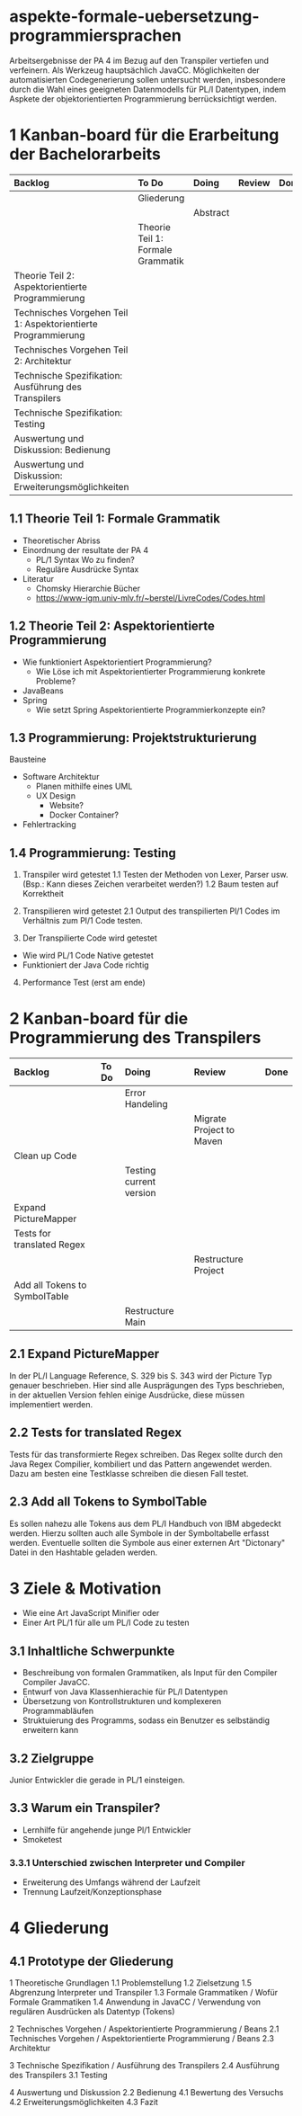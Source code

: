 # aspekte-formale-uebersetzung-programmiersprachen
Arbeitsergebnisse der PA 4 im Bezug auf den Transpiler vertiefen und verfeinern. Als Werkzeug hauptsächlich JavaCC. Möglichkeiten der automatisierten Codegenerierung sollen untersucht werden, insbesondere durch die Wahl eines geeigneten Datenmodells für PL/I Datentypen, indem Aspkete der objektorientierten Programmierung berrücksichtigt werden.

# 1 Kanban-board für die Erarbeitung der Bachelorarbeits

| Backlog                                                       | To Do                                  | Doing                             | Review | Done |
| :------------------------------------------------------------ | :------------------------------------- | :-------------------------------- | :----- | :--- |
|                                                               | Gliederung                             |                                   |        |      |
|                                                               |                                        | Abstract                          |        |      |
|                                                               | Theorie Teil 1: Formale Grammatik      |                                   |        |      |
| Theorie Teil 2: Aspektorientierte Programmierung              |                                        |                                   |        |      |
| Technisches Vorgehen Teil 1: Aspektorientierte Programmierung |                                        |                                   |        |      |
| Technisches Vorgehen Teil 2: Architektur                      |                                        |                                   |        |      |
| Technische Spezifikation: Ausführung des Transpilers          |                                        |                                   |        |      |
| Technische Spezifikation: Testing                             |                                        |                                   |        |      |
| Auswertung und Diskussion: Bedienung                          |                                        |                                   |        |      |
| Auswertung und Diskussion: Erweiterungsmöglichkeiten          |                                        |                                   |        |      |

## 1.1 Theorie Teil 1: Formale Grammatik
- Theoretischer Abriss
- Einordnung der resultate der PA 4
	- PL/1 Syntax Wo zu finden?
	- Reguläre Ausdrücke Syntax
- Literatur
	- Chomsky Hierarchie Bücher
	- https://www-igm.univ-mlv.fr/~berstel/LivreCodes/Codes.html

## 1.2 Theorie Teil 2: Aspektorientierte Programmierung
- Wie funktioniert Aspektorientiert Programmierung?
	- Wie Löse ich mit Aspektorientierter Programmierung konkrete Probleme?
- JavaBeans
- Spring
	- Wie setzt Spring Aspektorientierte Programmierkonzepte ein?

## 1.3 Programmierung: Projektstrukturierung
Bausteine
- Software Architektur
	- Planen mithilfe eines UML
	- UX Design 
		- Website?
		- Docker Container?
- Fehlertracking

## 1.4 Programmierung: Testing
1. Transpiler wird getestet
1.1 Testen der Methoden von Lexer, Parser usw. (Bsp.: Kann dieses Zeichen verarbeitet werden?)
1.2 Baum testen auf Korrektheit

2. Transpilieren wird getestet
2.1 Output des transpilierten Pl/1 Codes im Verhältnis zum Pl/1 Code testen.

3. Der Transpilierte Code wird getestet
- Wie wird PL/1 Code Native getestet
- Funktioniert der Java Code richtig

4. Performance Test (erst am ende)

# 2 Kanban-board für die Programmierung des Transpilers

| Backlog                       | To Do | Doing                   | Review                   | Done |
| :---------------------------- | :---- | :---------------------- | :----------------------- | :--- |
|                               |       | Error Handeling         |                          |      |
|                               |       |                         | Migrate Project to Maven |      |
| Clean up Code                 |       |                         |                          |      |
|                               |       | Testing current version |                          |      |
| Expand PictureMapper          |       |                         |                          |      |
| Tests for translated Regex    |       |                         |                          |      |
|                               |       |                         | Restructure Project      |      |
| Add all Tokens to SymbolTable |       |                         |                          |      |
|                               |       | Restructure Main        |                          |      |


## 2.1 Expand PictureMapper
In der PL/I Language Reference, S. 329 bis S. 343 wird der Picture Typ genauer beschrieben. Hier sind alle Ausprägungen des Typs beschrieben,
in der aktuellen Version fehlen einige Ausdrücke, diese müssen implementiert werden.

## 2.2 Tests for translated Regex
Tests für das transformierte Regex schreiben. Das Regex sollte durch den Java Regex Compilier, kombiliert und das Pattern angewendet werden.
Dazu am besten eine Testklasse schreiben die diesen Fall testet.

## 2.3 Add all Tokens to SymbolTable
Es sollen nahezu alle Tokens aus dem PL/I Handbuch von IBM abgedeckt werden.
Hierzu sollten auch alle Symbole in der Symboltabelle erfasst werden. Eventuelle sollten die Symbole aus einer externen Art "Dictonary" Datei in den Hashtable geladen werden.

# 3 Ziele & Motivation
- Wie eine Art JavaScript Minifier oder 
- Einer Art PL/1 für alle um PL/I Code zu testen

## 3.1 Inhaltliche Schwerpunkte
- Beschreibung von formalen Grammatiken, als Input für den Compiler Compiler JavaCC.
- Entwurf von Java Klassenhierachie für PL/I Datentypen
- Übersetzung von Kontrollstrukturen und komplexeren Programmabläufen
- Struktuierung des Programms, sodass ein Benutzer es selbständig erweitern kann

## 3.2 Zielgruppe
Junior Entwickler die gerade in PL/1 einsteigen.

## 3.3 Warum ein Transpiler?
- Lernhilfe für angehende junge Pl/1 Entwickler
- Smoketest

### 3.3.1 Unterschied zwischen Interpreter und Compiler
- Erweiterung des Umfangs während der Laufzeit
- Trennung Laufzeit/Konzeptionsphase

# 4 Gliederung
## 4.1 Prototype der Gliederung
1 Theoretische Grundlagen
1.1 Problemstellung 
1.2 Zielsetzung 
1.5 Abgrenzung Interpreter und Transpiler
1.3 Formale Grammatiken / Wofür Formale Grammatiken
1.4 Anwendung in JavaCC / Verwendung von regulären Ausdrücken als Datentyp (Tokens)

2 Technisches Vorgehen / Aspektorientierte Programmierung / Beans
2.1 Technisches Vorgehen / Aspektorientierte Programmierung / Beans
2.3 Architektur

3 Technische Spezifikation / Ausführung des Transpilers
2.4 Ausführung des Transpilers
3.1 Testing

4 Auswertung und Diskussion
2.2 Bedienung
4.1 Bewertung des Versuchs
4.2 Erweiterungsmöglichkeiten
4.3 Fazit

